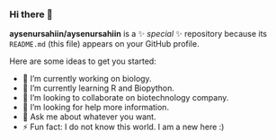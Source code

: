 ### Hi there 👋

**aysenursahiin/aysenursahiin** is a ✨ _special_ ✨ repository because its `README.md` (this file) appears on your GitHub profile.

Here are some ideas to get you started:

- 🔭 I’m currently working on biology.
- 🌱 I’m currently learning R and Biopython.
- 👯 I’m looking to collaborate on biotechnology company.
- 🤔 I’m looking for help more information.
- 💬 Ask me about whatever you want.
- ⚡ Fun fact: I do not know this world. I am a new here :)

